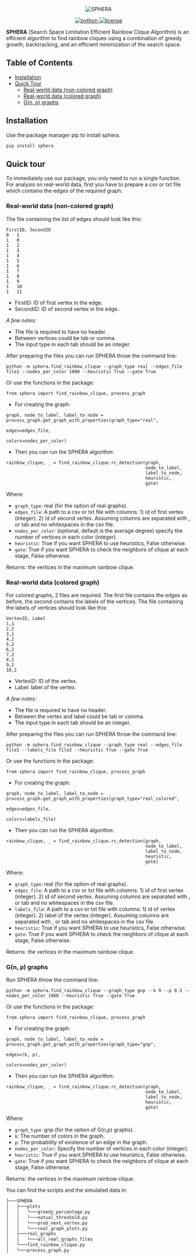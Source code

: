 <p align="center">
    <img src="https://github.com/user-attachments/assets/2048ed5e-01aa-4db2-bbcb-7613eb1624ff" alt="SPHERA">
</p>

<p align="center">
    <a href="https://img.shields.io/badge/python-100%25-blue">
        <img alt="python" src="https://img.shields.io/badge/python-100%25-blue">
    </a>
    <a href="https://img.shields.io/badge/license-MIT-blue">
        <img alt="license" src="https://img.shields.io/badge/license-MIT-blue">
    </a>

**SPHERA** (Search Space Limitation Efficient Rainbow Clique Algorithm) is an efficient algorithm to find rainbow cliques using a
combination of greedy growth, backtracking, and an efficient minimization of the search space. 

## Table of Contents

- [Installation](#installation)
- [Quick Tour](#quick-tour)
  - [Real-world data (non-colored graph)](#real-world-data-non-colored-graph)
  - [Real-world data (colored graph)](#real-world-data-colored-graph)
  - [G(n, p) graphs](#gn-p-graphs)


## Installation
Use the package manager pip to install sphera.
```bash
pip install sphera
```

## Quick tour
To immediately use our package, you only need to run a single function.<br>
For analysis on real-world data, first you have to prepare a csv or txt file which contains the edges of the required graph.
### Real-world data (non-colored graph)
The file containing the list of edges should look like this:
```csv
FirstID, SecondID
0	1
1	0
1	2
1	3
1	4
1	5
1	6
1	7
1	8
1	9
1	10
1	11
```
- FirstID: ID of first vertex in the edge.
- SecondID: ID of second vertex in the edge.

_A few notes:_
- The file is required to have no header.
- Between vertices could be tab or comma.
- The input type in each tab should be an integer.

After preparing the files you can run SPHERA throw the command line:
```
python -m sphera.find_rainbow_clique --graph_type real --edges_file file1 --nodes_per_color 1000 --heuristic True --gate True 

```
Or use the functions in the package:
```
from sphera import find_rainbow_clique, process_graph
```
- For creating the graph:
```
graph, node_to_label, label_to_node = process_graph.get_graph_with_properties(graph_type="real",
                                                                              edges=edges_file,
                                                                              colors=nodes_per_color)
```
- Then you can run the SPHERA algorithm:
```
rainbow_clique, _ = find_rainbow_clique.rc_detection(graph,
                                                     node_to_label,
                                                     label_to_node, 
                                                     heuristic, 
                                                     gate)
```

Where:
- `graph_type`: real (for the option of real graphs).
- `edges_file`: A path to a csv or txt file with columns: 1) id of first vertex (integer). 2) id of second vertex.
    Assuming columns are separated with , or tab and no whitespaces in the csv file.
- `nodes_per_color`: (optional, default is the average degree) specify the number of vertices in each color (integer).
- `heuristic`: True if you want SPHERA to use heuristics, False otherwise.
- `gate`: True if you want SPHERA to check the neighbors of clique at each stage, False otherwise.

Returns: the vertices in the maximum rainbow clique.

### Real-world data (colored graph)
For colored graphs, 2 files are required. The first file contains the edges as before, the second contains the labels of the vertices.
The file containing the labels of vertices should look like this:
```csv
VertexID, Label
1,1
2,2
3,1
4,2
5,2
6,2
7,2
8,2
9,2
10,2
```
- VertexID: ID of the vertex.
- Label: label of the vertex.

_A few notes:_
- The file is required to have no header.
- Between the vertex and label could be tab or comma.
- The input type in each tab should be an integer.

After preparing the files you can run SPHERA throw the command line:
```
python -m sphera.find_rainbow_clique --graph_type real --edges_file file1 --labels_file file2 --heuristic True --gate True 

```
Or use the functions in the package:
```
from sphera import find_rainbow_clique, process_graph
```
- For creating the graph:
```
graph, node_to_label, label_to_node = process_graph.get_graph_with_properties(graph_type="real_colored",
                                                                              edges=edges_file,
                                                                              colors=labels_file)
```
- Then you can run the SPHERA algorithm:
```
rainbow_clique, _ = find_rainbow_clique.rc_detection(graph,
                                                     node_to_label,
                                                     label_to_node, 
                                                     heuristic, 
                                                     gate)
```
Where:
- `graph_type`: real (for the option of real graphs).
- `edges_file`: A path to a csv or txt file with columns: 1) id of first vertex (integer). 2) id of second vertex.
    Assuming columns are separated with , or tab and no whitespaces in the csv file.
- `labels_file`: A path to a csv or txt file with columns: 1) id of vertex (integer). 2) label of the vertex (integer).
    Assuming columns are separated with , or tab and no whitespaces in the csv file.
- `heuristic`: True if you want SPHERA to use heuristics, False otherwise.
- `gate`: True if you want SPHERA to check the neighbors of clique at each stage, False otherwise.

Returns: the vertices in the maximum rainbow clique.

### G(n, p) graphs
Run SPHERA throw the command line:
```
python -m sphera.find_rainbow_clique --graph_type gnp --k 9 --p 0.3 --nodes_per_color 1000 --heuristic True --gate True 

```
Or use the functions in the package:
```
from sphera import find_rainbow_clique, process_graph
```
- For creating the graph:
```
graph, node_to_label, label_to_node = process_graph.get_graph_with_properties(graph_type="gnp",
                                                                              edges=(k, p),
                                                                              colors=nodes_per_color)
```
- Then you can run the SPHERA algorithm:
```
rainbow_clique, _ = find_rainbow_clique.rc_detection(graph,
                                                     node_to_label,
                                                     label_to_node, 
                                                     heuristic, 
                                                     gate)
```
Where:
- `graph_type`: gnp (for the option of G(n,p) graphs).
- `k`: The number of colors in the graph.
- `p`: The probability of existence of an edge in the graph.
- `nodes_per_color`: Specify the number of vertices in each color (integer).
- `heuristic`: True if you want SPHERA to use heuristics, False otherwise.
- `gate`: True if you want SPHERA to check the neighbors of clique at each stage, False otherwise.

Returns: the vertices in the maximum rainbow clique.


You can find the scripts and the simulated data in:
```bash
├───SPHERA
│   ├───plots
│   │   └───greedy_percentage.py
│   │   └───natual_threshold.py
│   │   └───prob_next_vertex.py
│   │   └───real_graph_plots.py
│   ├───real_graphs
│   │   └───all_real_graphs_files 
│   └───find_rainbow_clique.py
│   └───process_graph.py

```